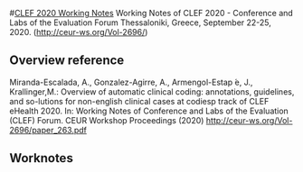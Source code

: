 #[CLEF 2020 Working Notes](http://ceur-ws.org/Vol-2696/)
Working Notes of CLEF 2020 - Conference and Labs of the Evaluation Forum
Thessaloniki, Greece, September 22-25, 2020.
(http://ceur-ws.org/Vol-2696/)

## Overview reference
Miranda-Escalada, A., Gonzalez-Agirre, A., Armengol-Estap ́e, J., Krallinger,M.: Overview of automatic clinical coding: annotations, guidelines, and so-lutions for non-english clinical cases at codiesp track of CLEF eHealth 2020. In: Working Notes of Conference and Labs of the Evaluation (CLEF) Forum. CEUR Workshop Proceedings (2020) http://ceur-ws.org/Vol-2696/paper_263.pdf



## Worknotes 

